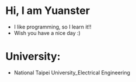 # Hi, I am Yuanster
- I like programming, so I learn it!!
- Wish you have a nice day :)
# University:
- National Taipei University_Electrical Engineering
